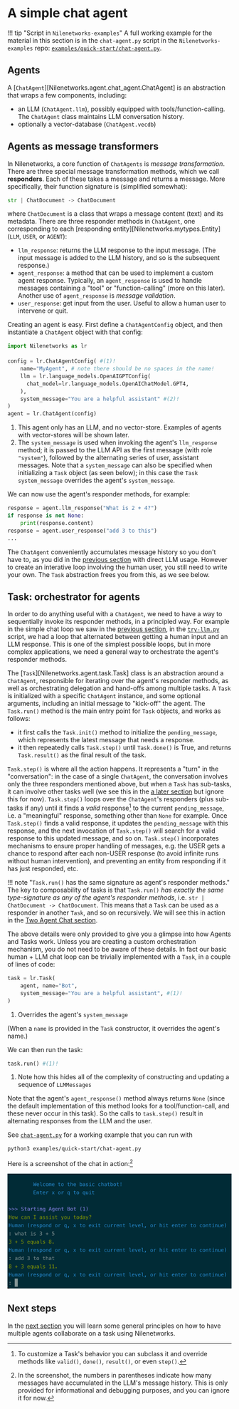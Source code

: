 # A simple chat agent

!!! tip "Script in `Nilenetworks-examples`"
    A full working example for the material in this section is
    in the `chat-agent.py` script in the `Nilenetworks-examples` repo:
    [`examples/quick-start/chat-agent.py`](https://github.com/Nilenetworks/Nilenetworks-examples/tree/main/examples/quick-start/chat-agent.py).

## Agents 

A [`ChatAgent`][Nilenetworks.agent.chat_agent.ChatAgent] is an abstraction that 
wraps a few components, including:

- an LLM (`ChatAgent.llm`), possibly equipped with tools/function-calling. 
  The `ChatAgent` class maintains LLM conversation history.
- optionally a vector-database (`ChatAgent.vecdb`)

## Agents as message transformers
In Nilenetworks, a core function of `ChatAgents` is _message transformation_.
There are three special message transformation methods, which we call **responders**.
Each of these takes a message and returns a message. 
More specifically, their function signature is (simplified somewhat):
```py
str | ChatDocument -> ChatDocument
```
where `ChatDocument` is a class that wraps a message content (text) and its metadata.
There are three responder methods in `ChatAgent`, one corresponding to each 
[responding entity][Nilenetworks.mytypes.Entity] (`LLM`, `USER`, or `AGENT`):

- `llm_response`: returns the LLM response to the input message.
  (The input message is added to the LLM history, and so is the subsequent response.)
- `agent_response`: a method that can be used to implement a custom agent response. 
   Typically, an `agent_response` is used to handle messages containing a 
   "tool" or "function-calling" (more on this later). Another use of `agent_response` 
   is _message validation_.
- `user_response`: get input from the user. Useful to allow a human user to 
   intervene or quit.

Creating an agent is easy. First define a `ChatAgentConfig` object, and then
instantiate a `ChatAgent` object with that config:
```py
import Nilenetworks as lr

config = lr.ChatAgentConfig( #(1)!
    name="MyAgent", # note there should be no spaces in the name!
    llm = lr.language_models.OpenAIGPTConfig(
      chat_model=lr.language_models.OpenAIChatModel.GPT4,
    ),
    system_message="You are a helpful assistant" #(2)! 
)
agent = lr.ChatAgent(config)
```

1. This agent only has an LLM, and no vector-store. Examples of agents with
   vector-stores will be shown later.
2. The `system_message` is used when invoking the agent's `llm_response` method; it is 
   passed to the LLM API as the first message (with role `"system"`), followed by the alternating series of user, 
   assistant messages. Note that a `system_message` can also be specified when initializing a `Task` object (as seen 
   below); in this case the `Task` `system_message` overrides the agent's `system_message`.

We can now use the agent's responder methods, for example:
```py
response = agent.llm_response("What is 2 + 4?")
if response is not None:
    print(response.content)
response = agent.user_response("add 3 to this")
...
```
The `ChatAgent` conveniently accumulates message history so you don't have to,
as you did in the [previous section](llm-interaction.md) with direct LLM usage.
However to create an interative loop involving the human user, you still 
need to write your own. The `Task` abstraction frees you from this, as we see
below.

## Task: orchestrator for agents
In order to do anything useful with a `ChatAgent`, we need to have a way to 
sequentially invoke its responder methods, in a principled way.
For example in the simple chat loop we saw in the 
[previous section](llm-interaction.md), in the 
[`try-llm.py`](https://github.com/Nilenetworks/Nilenetworks-examples/blob/main/examples/quick-start/try-llm.py)
script, we had a loop that alternated between getting a human input and an LLM response.
This is one of the simplest possible loops, but in more complex applications, 
we need a general way to orchestrate the agent's responder methods.

The [`Task`][Nilenetworks.agent.task.Task] class is an abstraction around a 
`ChatAgent`, responsible for iterating over the agent's responder methods,
as well as orchestrating delegation and hand-offs among multiple tasks.
A `Task` is initialized with a specific `ChatAgent` instance, and some 
optional arguments, including an initial message to "kick-off" the agent.
The `Task.run()` method is the main entry point for `Task` objects, and works 
as follows:

- it first calls the `Task.init()` method to initialize the `pending_message`, 
  which represents the latest message that needs a response.
- it then repeatedly calls `Task.step()` until `Task.done()` is True, and returns
  `Task.result()` as the final result of the task.

`Task.step()` is where all the action happens. It represents a "turn" in the 
"conversation": in the case of a single `ChatAgent`, the conversation involves 
only the three responders mentioned above, but when a `Task` has sub-tasks, 
it can involve other tasks well 
(we see this in the [a later section](two-agent-chat-num.md) but ignore this for now). 
`Task.step()` loops over 
the `ChatAgent`'s responders (plus sub-tasks if any) until it finds a _valid_ 
response[^1] to the current `pending_message`, i.e. a "meaningful" response, 
something other than `None` for example.
Once `Task.step()` finds a valid response, it updates the `pending_message` 
with this response,
and the next invocation of `Task.step()` will search for a valid response to this 
updated message, and so on.
`Task.step()` incorporates mechanisms to ensure proper handling of messages,
e.g. the USER gets a chance to respond after each non-USER response
(to avoid infinite runs without human intervention),
and preventing an entity from responding if it has just responded, etc.

[^1]: To customize a Task's behavior you can subclass it and 
override methods like `valid()`, `done()`, `result()`, or even `step()`.

!!! note "`Task.run()` has the same signature as agent's responder methods."
    The key to composability of tasks is that `Task.run()` 
    *has exactly the same type-signature as any of the agent's responder methods*, 
    i.e. `str | ChatDocument -> ChatDocument`. This means that a `Task` can be
    used as a responder in another `Task`, and so on recursively. 
    We will see this in action in the [Two Agent Chat section](two-agent-chat-num.md).

The above details were only provided to give you a glimpse into how Agents and 
Tasks work. Unless you are creating a custom orchestration mechanism, you do not
need to be aware of these details. In fact our basic human + LLM chat loop can be trivially 
implemented with a `Task`, in a couple of lines of code:
```py
task = lr.Task(
    agent, name="Bot", 
    system_message="You are a helpful assistant", #(1)!
)
```

1. Overrides the agent's `system_message`

(When a `name` is provided in the `Task` constructor, it overrides the agent's name.) 

We can then run the task:
```py
task.run() #(1)!
```

1. Note how this hides all of the complexity of constructing and updating a 
   sequence of `LLMMessages`


Note that the agent's `agent_response()` method always returns `None` (since the default 
implementation of this method looks for a tool/function-call, and these never occur
in this task). So the calls to `task.step()` result in alternating responses from
the LLM and the user.

See [`chat-agent.py`](https://github.com/Nilenetworks/Nilenetworks-examples/blob/main/examples/quick-start/chat-agent.py)
for a working example that you can run with
```sh
python3 examples/quick-start/chat-agent.py
```

Here is a screenshot of the chat in action:[^2]

![chat.png](chat.png)

## Next steps

In the [next section](multi-agent-task-delegation.md) you will 
learn some general principles on how to have multiple agents collaborate 
on a task using Nilenetworks.

[^2]: In the screenshot, the numbers in parentheses indicate how many 
    messages have accumulated in the LLM's message history. 
    This is only provided for informational and debugging purposes, and 
    you can ignore it for now.




